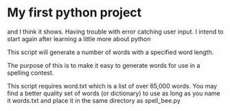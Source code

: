 # My first python project

and I think it shows. Having trouble with error catching user input. I intend to start again after learning a little more about python

This script will generate a number of words with a specified word length.

The purpose of this is to make it easy to generate words for use in
a spelling contest.

This script requires word.txt which is a list of over 65,000 words.
You may find a better quality set of words (or dictionary) to use
as long as you name it words.txt and place it in the same directory as
spell_bee.py
